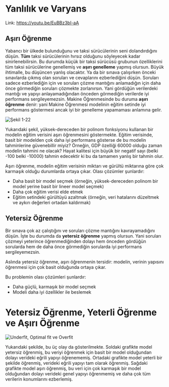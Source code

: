 # Yanlılık ve Varyans

Link: https://youtu.be/EuBBz3bI-aA

## Aşırı Öğrenme

Yabancı bir ülkede bulunduğunu ve taksi sürücülerinin seni dolandırdığını düşün. **Tüm** taksi sürücülerinin hırsız olduğunu söyleyecek kadar sinirlenebilirsin. Bu durumda küçük bir taksi sürücüsü grubunun özelliklerini tüm taksi sürücülerine genellemiş ve **aşırı genelleme** yapmış olursun. Büyük ihtimalle, bu düşüncen yanlış olacaktır. Ya da bir sınava çalışırken önceki sınavlarda çıkmış olan soruları ve cevaplarını ezberlediğini düşün. Soruları sadece ezberlediğin için ve soruları çözme mantığını anlamadığın için daha önce görmediğin soruları çözmekte zorlanırsın. Yani gördüğün verilerdeki mantığı ve yapıyı anlayamadığından önceden görmediğin verilerde iyi performans sergileyemezsin. Makine Öğrenmesinde bu duruma **aşırı öğrenme** denir: yani Makine Öğrenmesi modelinin eğitim setinde iyi performans göstermesi ancak iyi bir genelleme yapamaması anlamına gelir. <br>

![Şekil 1-22](https://raw.githubusercontent.com/yigitatesh/taskforce/main/machine-learning/bias-variance/figures/figure_1_22.png)

Yukarıdaki şekil, yüksek-dereceden bir polinom fonksiyonu kullanan bir modelin eğitim verisini aşırı öğrenmesini göstermekte. Eğitim verisinde, basit bir modelden çok daha iyi performans gösterse de bu modelin tahminlerine güvenebillir miyiz? Örneğin, GDP özelliği 60000 olduğu zaman modelin tahmini ne olacak? Hayat kalitesi için büyük bir negatif sayı (belki -100 belki -10000) tahmin edecektir ki bu da tamamen yanlış bir tahmin olur. <br>

Aşırı öğrenme, modelin eğitim verisinin miktarı ve gürültü miktarına göre çok karmaşık olduğu durumlarda ortaya çıkar. Olası çözümler şunlardır: <br>
- Daha basit bir model seçmek (örneğin, yüksek-dereceden polinom bir model yerine basit bir lineer model seçmek)
- Daha çok eğitim verisi elde etmek
- Eğitim setindeki gürültüyü azaltmak (örneğin, veri hatalarını düzeltmek ve aykırı değerleri ortadan kaldırmak)

## Yetersiz Öğrenme

Bir sınava çok az çalıştığını ve soruları çözme mantığını kavrayamadığını düşün. İşte bu durumda da **yetersiz öğrenme** yapmış olursun. Yani soruları çözmeyi yeterince öğrenmediğinden dolayı hem önceden gördüğün sorularda hem de daha önce görmediğin sorularda iyi performans sergileyemezsin. <br>

Aslında yetersiz öğrenme, aşırı öğrenmenin tersidir: modelin, verinin yapısını öğrenmesi için çok basit olduğunda ortaya çıkar. <br>

Bu problemin olası çözümleri şunlardır:
- Daha güçlü, karmaşık bir model seçmek
- Modeli daha iyi özellikler ile beslemek

# Yetersiz Öğrenme, Yeterli Öğrenme ve Aşırı Öğrenme

![Underfit, Optimal fit ve Overfit](https://raw.githubusercontent.com/yigitatesh/taskforce/main/machine-learning/bias-variance/figures/underfit_overfit.png)

Yukarıdaki şekilde, bu üç olay da gösterilmekte. Soldaki grafikte model yetersiz öğrenmiş, bu veriyi öğrenmek için basit bir model olduğundan dolayı verideki eğrili yapıyı öğrenememiş. Ortadaki grafikte model yeterli bir şekilde öğrenmiş, verideki eğrili yapıyı tam olarak öğrenmiş. Sağdaki grafikte model aşırı öğrenmiş, bu veri için çok karmaşık bir model olduğundan dolayı verideki genel yapıyı öğrenmemiş ve daha çok tüm verilerin konumlarını ezberlemiş. 
